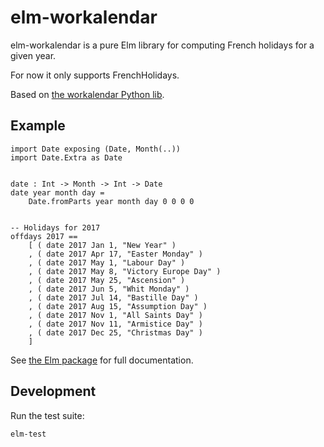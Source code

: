 # elm-workalendar

elm-workalendar is a pure Elm library for computing French holidays for a given year.

For now it only supports FrenchHolidays.

Based on [the workalendar Python lib](https://github.com/peopledoc/workalendar/).


## Example

    import Date exposing (Date, Month(..))
    import Date.Extra as Date
    
    
    date : Int -> Month -> Int -> Date
    date year month day =
        Date.fromParts year month day 0 0 0 0

    
    -- Holidays for 2017
    offdays 2017 ==
        [ ( date 2017 Jan 1, "New Year" )
        , ( date 2017 Apr 17, "Easter Monday" )
        , ( date 2017 May 1, "Labour Day" )
        , ( date 2017 May 8, "Victory Europe Day" )
        , ( date 2017 May 25, "Ascension" )
        , ( date 2017 Jun 5, "Whit Monday" )
        , ( date 2017 Jul 14, "Bastille Day" )
        , ( date 2017 Aug 15, "Assumption Day" )
        , ( date 2017 Nov 1, "All Saints Day" )
        , ( date 2017 Nov 11, "Armistice Day" )
        , ( date 2017 Dec 25, "Christmas Day" )
        ]

See
[the Elm package](http://package.elm-lang.org/packages/Natim/elm-workalendar/latest) for
full documentation.


## Development

Run the test suite:

    elm-test
